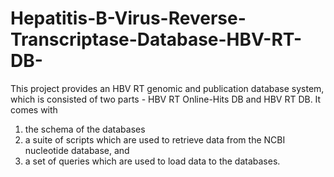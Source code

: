 # Hepatitis-B-Virus-Reverse-Transcriptase-Database-HBV-RT-DB-
This project provides an HBV RT genomic and publication database system, which is consisted of two parts - HBV RT Online-Hits DB and HBV RT DB. It comes with 
1) the schema of the databases
2) a suite of scripts which are used to retrieve data from the NCBI nucleotide database, and 
3) a set of queries which are used to load data to the databases.
